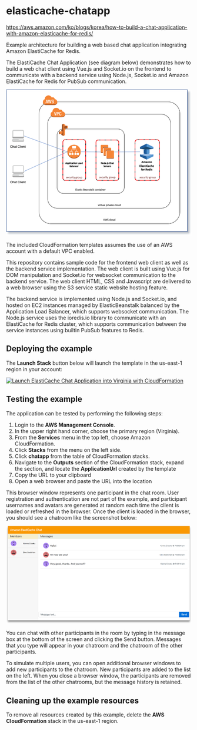# elasticache-chatapp
https://aws.amazon.com/ko/blogs/korea/how-to-build-a-chat-application-with-amazon-elasticache-for-redis/

Example architecture for building a web based chat application integrating Amazon ElastiCache for Redis.

The ElastiCache Chat Application (see diagram below) demonstrates how to build a web chat client using Vue.js and Socket.io on the frontend to communicate with a backend service using Node.js, Socket.io and Amazon ElastiCache for Redis for PubSub communication.

![ElastiCache Chat Application Architecture Diagram](images/elasticache-chatapp-architecture.png)

The included CloudFormation templates assumes the use of an AWS account with a default VPC enabled.

This repository contains sample code for the frontend web client as well as the backend service implementation.  The web client is built using Vue.js for DOM manipulation and Socket.io for websocket communication to the backend service.  The web client HTML, CSS and Javascript are delivered to a web browser using the S3 service static website hosting feature.

The backend service is implemented using Node.js and Socket.io, and hosted on EC2 instances managed by ElasticBeanstalk balanced by the Application Load Balancer, which supports websocket communication.  The Node.js service uses the ioredis.io library to communicate with an ElastiCache for Redis cluster, which supports communication between the service instances using builtin PubSub features to Redis.

## Deploying the example

The **Launch Stack** button below will launch the template in the us-east-1 region in your account:

[![Launch ElastiCache Chat Application into Virginia with CloudFormation](http://docs.aws.amazon.com/AWSCloudFormation/latest/UserGuide/images/cloudformation-launch-stack-button.png)](https://console.aws.amazon.com/cloudformation/home?region=us-east-1#/stacks/new?stackName=chatapp&templateURL=https://s3.amazonaws.com/elasticache-refarch-chatapp/chatapp.yaml)

## Testing the example

The application can be tested by performing the following steps:

1. Login to the **AWS Management Console**.  
2. In the upper right hand corner, choose the primary region (Virginia).  
3. From the **Services** menu in the top left, choose Amazon CloudFormation.  
4. Click **Stacks** from the menu on the left side.  
5. Click **chatapp** from the table of CloudFormation stacks.
6. Navigate to the **Outputs** section of the CloudFormation stack, expand the section, and locate the **ApplicationUrl** created by the template
7. Copy the URL to your clipboard
8. Open a web browser and paste the URL into the location

This browser window represents one participant in the chat room.  User registration and authentication are not part of the example, and participant usernames and avatars are generated at random each time the client is loaded or refreshed in the browser.  Once the client is loaded in the browser, you should see a chatroom like the screenshot below:

![ElastiCache Chat Application Screenshot](images/elasticache-chatapp-screenshot.png)

You can chat with other participants in the room by typing in the message box at the bottom of the screen and clicking the Send button.  Messages that you type will appear in your chatroom and the chatroom of the other participants.

To simulate multiple users, you can open additional browser windows to add new participants to the chatroom.  New participants are added to the list on the left.  When you close a browser window, the participants are removed from the list of the other chatrooms, but the message history is retained.

## Cleaning up the example resources

To remove all resources created by this example, delete the **AWS CloudFormation** stack in the us-east-1 region.
